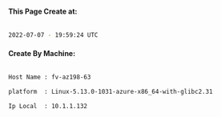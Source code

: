 
   
#### This Page Create at:

```bash

2022-07-07 - 19:59:24 UTC

```

#### Create By Machine:

```bash

Host Name : fv-az198-63

platform  : Linux-5.13.0-1031-azure-x86_64-with-glibc2.31

Ip Local  : 10.1.1.132

```

